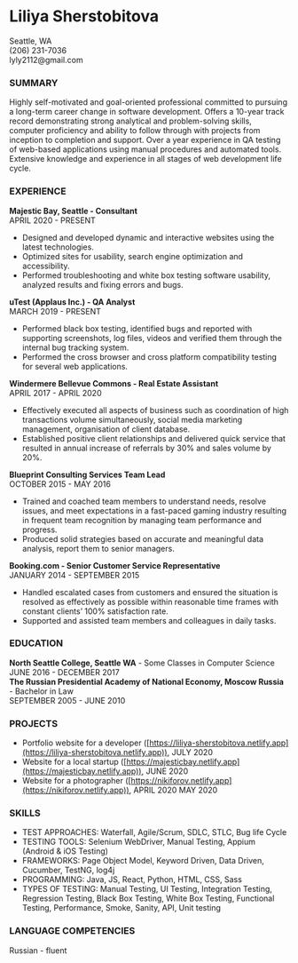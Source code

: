 # Liliya Sherstobitova
<p>Seattle, WA<br>
(206) 231-7036<br>
lyly2112@gmail.com</p>

### SUMMARY ###
Highly self-motivated and goal-oriented professional committed to pursuing a long-term career change in software development. Offers a 10-year track record demonstrating strong analytical and problem-solving skills, computer proficiency and ability to follow through with projects from inception to completion and support. Over a year experience in QA testing of web-based applications using manual procedures and automated tools. Extensive knowledge and experience in all stages of web development life cycle.

### EXPERIENCE ###
**Majestic Bay, Seattle - Consultant** <br>
APRIL 2020 - PRESENT

- Designed and developed dynamic and interactive websites using the latest technologies.
- Optimized sites for usability, search engine optimization and accessibility.
- Performed troubleshooting and white box testing software usability, analyzed results and fixing errors and bugs.

**uTest (Applaus Inc.) - QA Analyst**  <br>
MARCH 2019 - PRESENT

- Performed black box testing, identified bugs and reported with supporting screenshots, log files, videos and verified them through the internal bug tracking system.
- Performed the cross browser and cross platform compatibility testing for several web applications.

**Windermere Bellevue Commons - Real Estate Assistant**  <br>
APRIL 2017 - APRIL 2020

- Effectively executed all aspects of business such as coordination of high transactions volume simultaneously, social media marketing management, organisation of client database.
- Established positive client relationships and delivered quick service that resulted in annual increase of referrals by 30% and sales volume by 20%.

**Blueprint Consulting Services Team Lead**  <br>
OCTOBER 2015 - MAY 2016

- Trained and coached team members to understand needs, resolve issues, and meet expectations in a fast-paced gaming industry resulting in  frequent team recognition by managing team performance and progress.
- Produced solid strategies based on accurate and meaningful data analysis, report them to senior managers.

**Booking.com - Senior Customer Service Representative**  <br>
JANUARY 2014 - SEPTEMBER 2015

- Handled escalated cases from customers and ensured the situation is resolved as effectively as possible within reasonable time frames with constant clients’ 100% satisfaction rate.
- Supported and assisted team members and colleagues in daily tasks.

### EDUCATION ###
**North Seattle College, Seattle WA** - Some Classes in Computer Science  <br>
JUNE 2016 - DECEMBER 2017  <br>
**The Russian Presidential Academy of National Economy, Moscow Russia** - Bachelor in Law  <br>
SEPTEMBER 2005 - JUNE 2010  <br>

### PROJECTS ###
- Portfolio website for a developer ([https://liliya-sherstobitova.netlify.app](https://liliya-sherstobitova.netlify.app)), JULY 2020
- Website for a local startup ([https://majesticbay.netlify.app](https://majesticbay.netlify.app)), JUNE 2020
- Website for a photographer ([https://nikiforov.netlify.app](https://nikiforov.netlify.app)), APRIL 2020 MAY 2020

### SKILLS ###
- TEST APPROACHES: Waterfall, Agile/Scrum, SDLC, STLC, Bug life Cycle  <br>
- TESTING TOOLS: Selenium WebDriver, Manual Testing, Appium (Android & iOS Testing)  <br>
- FRAMEWORKS: Page Object Model, Keyword Driven, Data Driven, Cucumber, TestNG, log4j <br>
- PROGRAMMING: Java, JS, React, Python, HTML, CSS, Sass <br>
- TYPES OF TESTING: Manual Testing, UI Testing, Integration Testing, Regression Testing, Black Box Testing, White Box Testing, Functional Testing, Performance, Smoke, Sanity, API, Unit testing

### LANGUAGE COMPETENCIES ###

Russian - fluent
